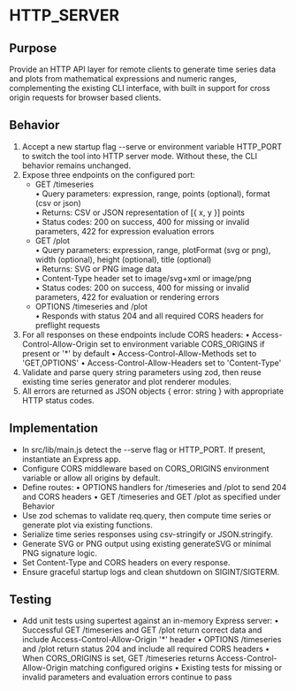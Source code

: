 # HTTP_SERVER

## Purpose
Provide an HTTP API layer for remote clients to generate time series data and plots from mathematical expressions and numeric ranges, complementing the existing CLI interface, with built in support for cross origin requests for browser based clients.

## Behavior
1. Accept a new startup flag --serve or environment variable HTTP_PORT to switch the tool into HTTP server mode. Without these, the CLI behavior remains unchanged.
2. Expose three endpoints on the configured port:
   - GET /timeseries  
     • Query parameters: expression, range, points (optional), format (csv or json)  
     • Returns: CSV or JSON representation of [{ x, y }] points  
     • Status codes: 200 on success, 400 for missing or invalid parameters, 422 for expression evaluation errors
   - GET /plot  
     • Query parameters: expression, range, plotFormat (svg or png), width (optional), height (optional), title (optional)  
     • Returns: SVG or PNG image data  
     • Content-Type header set to image/svg+xml or image/png  
     • Status codes: 200 on success, 400 for missing or invalid parameters, 422 for evaluation or rendering errors
   - OPTIONS /timeseries and /plot  
     • Responds with status 204 and all required CORS headers for preflight requests
3. For all responses on these endpoints include CORS headers:
   • Access-Control-Allow-Origin set to environment variable CORS_ORIGINS if present or '*' by default
   • Access-Control-Allow-Methods set to 'GET,OPTIONS'
   • Access-Control-Allow-Headers set to 'Content-Type'
4. Validate and parse query string parameters using zod, then reuse existing time series generator and plot renderer modules.
5. All errors are returned as JSON objects { error: string } with appropriate HTTP status codes.

## Implementation
- In src/lib/main.js detect the --serve flag or HTTP_PORT. If present, instantiate an Express app.
- Configure CORS middleware based on CORS_ORIGINS environment variable or allow all origins by default.
- Define routes:
  • OPTIONS handlers for /timeseries and /plot to send 204 and CORS headers
  • GET /timeseries and GET /plot as specified under Behavior
- Use zod schemas to validate req.query, then compute time series or generate plot via existing functions.
- Serialize time series responses using csv-stringify or JSON.stringify.
- Generate SVG or PNG output using existing generateSVG or minimal PNG signature logic.
- Set Content-Type and CORS headers on every response.
- Ensure graceful startup logs and clean shutdown on SIGINT/SIGTERM.

## Testing
- Add unit tests using supertest against an in-memory Express server:
  • Successful GET /timeseries and GET /plot return correct data and include Access-Control-Allow-Origin '*' header
  • OPTIONS /timeseries and /plot return status 204 and include all required CORS headers
  • When CORS_ORIGINS is set, GET /timeseries returns Access-Control-Allow-Origin matching configured origins
  • Existing tests for missing or invalid parameters and evaluation errors continue to pass